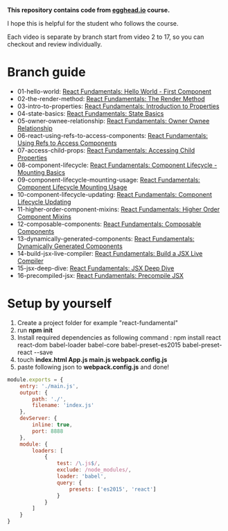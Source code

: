 **This repository contains code from [egghead.io](https://egghead.io/courses/react-fundamentals) course.**

I hope this is helpful for the student who follows the course.

Each video is separate by branch start from video 2 to 17, so you can checkout and review individually.

# Branch guide
   * 01-hello-world: [React Fundamentals: Hello World - First Component](https://egghead.io/lessons/react-hello-world-first-component)
   * 02-the-render-method: [React Fundamentals: The Render Method](https://egghead.io/lessons/react-the-render-method)
   * 03-intro-to-properties: [React Fundamentals: Introduction to Properties](https://egghead.io/lessons/react-introduction-to-properties)
   * 04-state-basics: [React Fundamentals: State Basics](https://egghead.io/lessons/react-state-basics)
   * 05-owner-ownee-relationship: [React Fundamentals: Owner Ownee Relationship](https://egghead.io/lessons/react-owner-ownee-relationship)
   * 06-react-using-refs-to-access-components: [React Fundamentals: Using Refs to Access Components](https://egghead.io/lessons/react-using-refs-to-access-components)
   * 07-access-child-props: [React Fundamentals: Accessing Child Properties](https://egghead.io/lessons/react-accessing-child-properties)
   * 08-component-lifecycle: [React Fundamentals: Component Lifecycle - Mounting Basics](https://egghead.io/lessons/react-component-lifecycle-mounting-basics)
   * 09-component-lifecycle-mounting-usage: [React Fundamentals: Component Lifecycle Mounting Usage](https://egghead.io/lessons/react-component-lifecycle-mounting-usage)
   * 10-component-lifecycle-updating: [React Fundamentals: Component Lifecycle Updating](https://egghead.io/lessons/react-component-lifecycle-updating)
   * 11-higher-order-component-mixins: [React Fundamentals: Higher Order Component Mixins](https://egghead.io/lessons/react-react-fundamentals-higher-order-components-replaces-mixins)
   * 12-composable-components: [React Fundamentals: Composable Components](https://egghead.io/lessons/react-composable-components)
   * 13-dynamically-generated-components: [React Fundamentals: Dynamically Generated Components](https://egghead.io/lessons/react-dynamically-generated-components)
   * 14-build-jsx-live-compiler: [React Fundamentals: Build a JSX Live Compiler](https://egghead.io/lessons/build-a-jsx-live-compiler)
   * 15-jsx-deep-dive: [React Fundamentals: JSX Deep Dive](https://egghead.io/lessons/jsx-deep-dive)
   * 16-precompiled-jsx: [React Fundamentals: Precompile JSX](https://egghead.io/lessons/precompile-jsx)
   
# Setup by yourself
1. Create a project folder for example "react-fundamental"
2. run **npm init**
3. Install required dependencies as following command : npm install react react-dom babel-loader babel-core babel-preset-es2015 babel-preset-react --save
4. touch **index.html App.js main.js webpack.config.js**
5. paste following json to **webpack.config.js** and done!
```javascript
module.exports = {
    entry: './main.js',
    output: {
        path: './',
        filename: 'index.js'
    },
    devServer: {
        inline: true,
        port: 8888
    },
    module: {
        loaders: [
            {
                test: /\.js$/,
                exclude: /node_modules/,
                loader: 'babel',
                query: {
                    presets: ['es2015', 'react']
                }
            }
        ]
    }
}
```